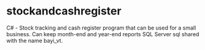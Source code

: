 # stockandcashregister
C# - Stock tracking and cash register program that can be used for a small business. Can keep month-end and year-end reports
SQL Server sql shared with the name bayi_vt.
